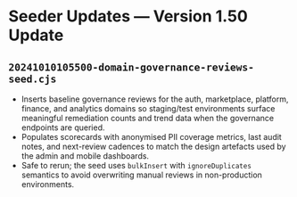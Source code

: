 # Seeder Updates — Version 1.50 Update

## `20241010105500-domain-governance-reviews-seed.cjs`
- Inserts baseline governance reviews for the auth, marketplace, platform,
  finance, and analytics domains so staging/test environments surface meaningful
  remediation counts and trend data when the governance endpoints are queried.
- Populates scorecards with anonymised PII coverage metrics, last audit notes, and
  next-review cadences to match the design artefacts used by the admin and mobile
  dashboards.
- Safe to rerun; the seed uses `bulkInsert` with `ignoreDuplicates` semantics to
  avoid overwriting manual reviews in non-production environments.
